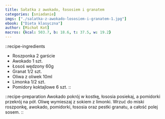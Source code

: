 ```yaml
---
title: Sałatka z awokado, łososiem i granatem
categories: [sniadanie]
imgs: ["./salatka-z-awokado-lososiem-i-granatem-1.jpg"]
ebook: ["Dieta klasyczna"]
author: [Michał Kot]
macros: {kcal: 503.7, b: 18.6, t: 37.5, w: 19.2}
---
```

::recipe-ingredients
- Roszponka 2 garście
- Awokado 1 szt.
- Łosoś wędzony 60g
- Granat 1/2 szt.
- Oliwa z oliwek 10ml
- Limonka 1/2 szt.
- Pomidory koktajlowe 6 szt.
::

::recipe-preparation
Awokado pokrój w kostkę, łososia posiekaj, a pomidorki przekrój na pół. Oliwę wymieszaj z sokiem z limonki. Wrzuć do miski roszponkę, awokado, pomidorki, łososia oraz pestki granatu, a całość polej sosem.
::
